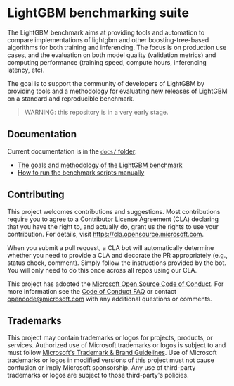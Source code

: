 # LightGBM benchmarking suite

The LightGBM benchmark aims at providing tools and automation to compare implementations of lightgbm and other boosting-tree-based algorithms for both training and inferencing. The focus is on production use cases, and the evaluation on both model quality (validation metrics) and computing performance (training speed, compute hours, inferencing latency, etc).

The goal is to support the community of developers of LightGBM by providing tools and a methodology for evaluating new releases of LightGBM on a standard and reproducible benchmark.

> WARNING: this repository is in a very early stage.

## Documentation

Current documentation is in the [`docs/` folder](./docs):
- [The goals and methodology of the LightGBM benchmark](./docs/Benchmark-project.md)
- [How to run the benchmark scripts manually](./docs/Manual-benchmark.md)

## Contributing

This project welcomes contributions and suggestions.  Most contributions require you to agree to a
Contributor License Agreement (CLA) declaring that you have the right to, and actually do, grant us
the rights to use your contribution. For details, visit https://cla.opensource.microsoft.com.

When you submit a pull request, a CLA bot will automatically determine whether you need to provide
a CLA and decorate the PR appropriately (e.g., status check, comment). Simply follow the instructions
provided by the bot. You will only need to do this once across all repos using our CLA.

This project has adopted the [Microsoft Open Source Code of Conduct](https://opensource.microsoft.com/codeofconduct/).
For more information see the [Code of Conduct FAQ](https://opensource.microsoft.com/codeofconduct/faq/) or
contact [opencode@microsoft.com](mailto:opencode@microsoft.com) with any additional questions or comments.

## Trademarks

This project may contain trademarks or logos for projects, products, or services. Authorized use of Microsoft 
trademarks or logos is subject to and must follow 
[Microsoft's Trademark & Brand Guidelines](https://www.microsoft.com/en-us/legal/intellectualproperty/trademarks/usage/general).
Use of Microsoft trademarks or logos in modified versions of this project must not cause confusion or imply Microsoft sponsorship.
Any use of third-party trademarks or logos are subject to those third-party's policies.
